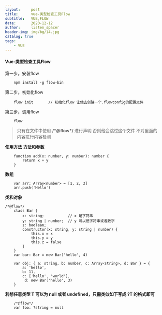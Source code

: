 ```yaml
---
layout:     post
title:      vue-类型检查工具Flow
subtitle:   VUE,FLOW
date:       2020-12-12
author:     listen_spacer
header-img: img/bg/14.jpg
catalog: true
tags:
    - VUE
---
```


#### Vue-类型检查工具Flow
第一步，安装flow
```
    npm install -g flow-bin
```

第二步，初始化flow
```
    flow init       // 初始化flow 让他去创建一个.flowconfig的配置文件
```

第三步，调用flow
```
    flow
```

>只有在文件中使用 **/\*@flow\*/** 进行声明 
>否则他会跳过这个文件
>不对里面的内容进行内容检测

**使用方法**
**方法和参数**
```
    function add(x: number, y: number): number {
        return x + y
    }
```

**数组**
```
    var arr: Array<number> = [1, 2, 3]
    arr.push('Hello')
```

**类和对象**
```
/*@flow*/
    class Bar {
        x: string;           // x 是字符串
        y: string | number;  // y 可以是字符串或者数字
        z: boolean;
        constructor(x: string, y: string | number) {
            this.x = x
            this.y = y
            this.z = false
        }
    }
    var bar: Bar = new Bar('hello', 4)

    var obj: { a: string, b: number, c: Array<string>, d: Bar } = {
        a: 'hello',
        b: 11,
        c: ['hello', 'world'],
         d: new Bar('hello', 3)
    }
```

**若想任意类型 T 可以为 null 或者 undefined，只需类似如下写成 ?T 的格式即可**
```
    /*@flow*/
    var foo: ?string = null
```
